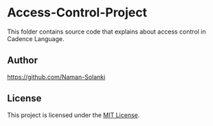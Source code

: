 # Access-Control-Project

This folder contains source code that explains about access control in Cadence Language.


## Author
https://github.com/Naman-Solanki

## License

This project is licensed under the [MIT License](LICENSE).
